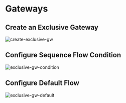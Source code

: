 # Gateways

## Create an Exclusive Gateway

![create-exclusive-gw](/bpmn-modeler/gateways/exclusive1.png)

## Configure Sequence Flow Condition

![exclusive-gw-condition](/bpmn-modeler/gateways/exclusive2.png)

## Configure Default Flow

![exclusive-gw-default](/bpmn-modeler/gateways/exclusive3.png)
